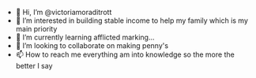 - 👋 Hi, I’m @victoriamoraditrott
- 👀 I’m interested in building stable income to help my family which is my main priority 
- 🌱 I’m currently learning afflicted marking...
- 💞️ I’m looking to collaborate on making penny's 
- 📫 How to reach me everything am into knowledge so the more the better I say

<!---
victoriamoraditrott/victoriamoraditrott is a ✨ special ✨ repository because its `README.md` (this file) appears on your GitHub profile.
You can click the Preview link to take a look at your changes.
--->
